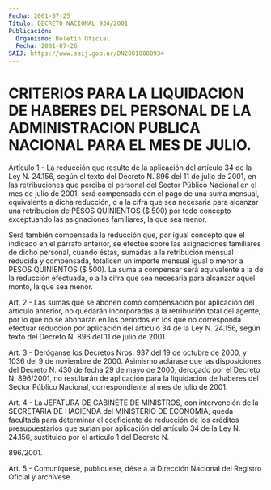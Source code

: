 ```yaml
---
Fecha: 2001-07-25
Título: DECRETO NACIONAL 934/2001
Publicación:
  Organismo: Boletín Oficial
  Fecha: 2001-07-26
SAIJ: https://www.saij.gob.ar/DN20010000934
---
```

# CRITERIOS PARA LA LIQUIDACION DE HABERES DEL PERSONAL DE LA ADMINISTRACION PUBLICA NACIONAL PARA EL MES DE JULIO.

<a id="1"></a>
Artículo 1 - La reducción que resulte de la aplicación del artículo 34 de la Ley N. 24.156,  según  el texto del Decreto N. 896 del 11 de julio de 2001, en las retribuciones  que  perciba  el personal del Sector Público Nacional en el mes de julio de 2001, será compensada con el pago de una suma mensual, equivalente a dicha reducción, o a la cifra que sea necesaria para alcanzar una retribución  de  PESOS QUINIENTOS  ($  500) por todo concepto exceptuando las asignaciones familiares, la que sea menor.

Será también compensada la reducción que, por igual concepto que el indicado en el párrafo anterior, se efectúe sobre las asignaciones familiares de dicho personal, cuando éstas, sumadas a la retribución mensual  reducida  y  compensada, totalicen un importe mensual igual o menor a PESOS QUINIENTOS ($ 500). La suma a compensar será equivalente a la de la reducción  efectuada, o a la cifra que  sea  necesaria para alcanzar aquel monto,  la  que  sea  menor.

<a id="2"></a>
Art. 2 - Las  sumas que se abonen como compensación por aplicación del artículo anterior,  no  quedarán  incorporadas a la retribución total del agente, por lo que no se abonarán en los períodos en los que no corresponda efectuar reducción  por aplicación del artículo 34 de la Ley N. 24.156, según texto del Decreto  N. 896  del  11  de julio de 2001.

<a id="3"></a>
Art.  3  -  Deróganse  los  Decretos Nros. 937 del 19 de octubre de 2000, y 1036 del 9 de noviembre de 2000. Asimismo aclárase que las disposiciones del Decreto N. 430  de  fecha  29  de  mayo de 2000, derogado  por  el  Decreto N. 896/2001, no resultarán de aplicación para  la  liquidación  de  haberes  del  Sector  Público  Nacional, correspondiente al mes de julio de 2001.

<a id="4"></a>
Art. 4 - La JEFATURA DE GABINETE  DE MINISTROS, con intervención de la  SECRETARIA  DE  HACIENDA del MINISTERIO  DE  ECONOMIA,  queda facultada para determinar  el  coeficiente  de  reducción  de  los créditos presupuestarios que surjan por aplicación del artículo 34 de  la Ley N. 24.156, sustituido por el artículo 1 del Decreto N.

896/2001.

<a id="5"></a>
Art. 5 - Comuníquese, publíquese, dése a la Dirección Nacional del Registro Oficial y archívese.